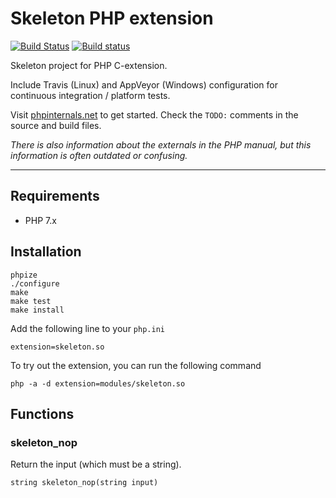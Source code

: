 # Skeleton PHP extension

[![Build Status](https://travis-ci.org/jasny/skeleton-php-ext.svg?branch=master)](https://travis-ci.org/jasny/skeleton-php-ext)
[![Build status](https://ci.appveyor.com/api/projects/status/7rof1vr8mv4kam17/branch/master?svg=true)](https://ci.appveyor.com/project/jasny/skeleton-php-ext/branch/master)

Skeleton project for PHP C-extension.

Include Travis (Linux) and AppVeyor (Windows) configuration for continuous integration / platform tests.

Visit [phpinternals.net](https://phpinternals.net/) to get started. Check the `TODO:` comments in the
source and build files.

_There is also information about the externals in the PHP manual, but this information is often outdated
or confusing._

---

## Requirements

* PHP 7.x

## Installation

    phpize
    ./configure
    make
    make test
    make install

Add the following line to your `php.ini`

    extension=skeleton.so

To try out the extension, you can run the following command

    php -a -d extension=modules/skeleton.so

## Functions

### skeleton_nop

Return the input (which must be a string).

    string skeleton_nop(string input)

